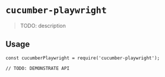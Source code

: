 # `cucumber-playwright`

> TODO: description

## Usage

```
const cucumberPlaywright = require('cucumber-playwright');

// TODO: DEMONSTRATE API
```

